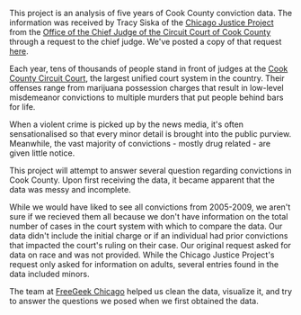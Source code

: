 This project is an analysis of five years of Cook County conviction data. The information was received by Tracy Siska of the [Chicago Justice Project](http://chicagojustice.org) from the [Office of the Chief Judge of the Circuit Court of Cook County](http://www.cookcountycourt.org/ABOUTTHECOURT/OfficeoftheChiefJudge.aspx) through a request to the chief judge. We've posted a copy of that request [here](http://chicagojustice.org/foi/active-foias/cook-county-court-criminal-conviction-data-5-year-extract). 

Each year, tens of thousands of people stand in front of judges at the [Cook County Circuit Court](http://www.cookcountyclerkofcourt.org), the largest unified court system in the country. Their offenses range from marijuana possession charges that result in low-level misdemeanor convictions to multiple murders that put people behind bars for life.

When a violent crime is picked up by the news media, it's often sensationalised so that every minor detail is brought into the public purview. Meanwhile, the vast majority of convictions - mostly drug related - are given little notice. 

This project will attempt to answer several question regarding convictions in Cook County. Upon first receiving the data, it became apparent that the data was messy and incomplete. 

While we would have liked to see all convictions from 2005-2009, we aren't sure if we recieved them all because we don't have information on the total number of cases in the court system with which to compare the data. Our data didn't include the initial charge or if an individual had prior convictions that impacted the court's ruling on their case. Our original request asked for data on race and was not provided. While the Chicago Justice Project's request only asked for information on adults, several entries found in the data included minors. 

The team at [FreeGeek Chicago](http://freegeekchicago.org) helped us clean the data, visualize it, and try to answer the questions we posed when we first obtained the data. 
